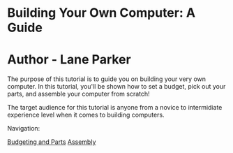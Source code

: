 # Building Your Own Computer: A Guide

# Author - Lane Parker

The purpose of this tutorial is to guide you on building your very own computer. In this tutorial, you'll be shown how to set a budget, pick out your parts, and assemble your computer from scratch!

The target audience for this tutorial is anyone from a novice to intermidiate experience level when it comes to building computers.

Navigation:

[Budgeting and Parts](PartList.md)
[Assembly](HowTo.md)
